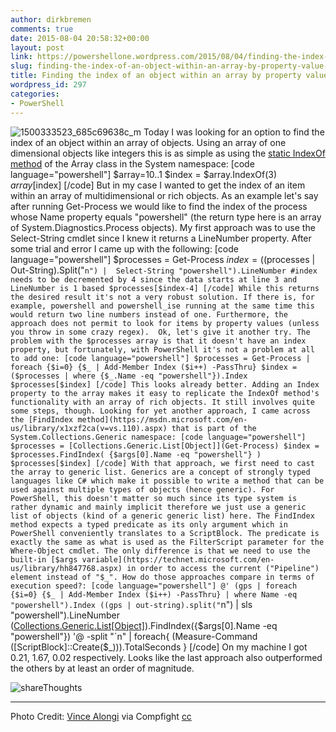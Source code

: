 ```yaml
---
author: dirkbremen
comments: true
date: 2015-08-04 20:58:32+00:00
layout: post
link: https://powershellone.wordpress.com/2015/08/04/finding-the-index-of-an-object-within-an-array-by-property-value-using-powershell/
slug: finding-the-index-of-an-object-within-an-array-by-property-value-using-powershell
title: Finding the index of an object within an array by property value using PowerShell
wordpress_id: 297
categories:
- PowerShell
---
```


![1500333523_685c69638c_m](https://powershellone.files.wordpress.com/2015/08/1500333523_685c69638c_m.jpg)
Today I was looking for an option to find the index of an object within an array of objects. Using an array of one dimensional objects like integers this is as simple as using the [static IndexOf method](https://msdn.microsoft.com/en-us/library/7eddebat(v=vs.110).aspx) of the Array class in the System namespace:
[code language="powershell"]
$array=10..1
$index = $array.IndexOf(3)
$array[$index]
[/code]
But in my case I wanted to get the index of an item within an array of multidimensional or rich objects.  As an example let's say after running Get-Process we would like to find the index of the process whose Name property equals "powershell" (the return type here is an array of System.Diagnostics.Process objects). 
My first approach was to use the Select-String cmdlet since I knew it returns a LineNumber property. After some trial and error I came up with the following:
[code language="powershell"]
$processes = Get-Process
$index = (($processes | Out-String).Split("`n") | 
     Select-String "powershell").LineNumber
#index needs to be decremented by 4 since the data starts at line 3 and LineNumber is 1 based
$processes[$index-4]
[/code]
While this returns the desired result it's not a very robust solution. If there is, for example, powershell and powershell_ise running at the same time this would return two line numbers instead of one. Furthermore, the approach does not permit to look for items by property values (unless you throw in some crazy regex). 
Ok, let's give it another try. The problem with the $processes array is that it doesn't have an index property, but fortunately, with PowerShell it's not a problem at all to add one:
[code language="powershell"]
$processes = Get-Process | foreach {$i=0} {$_ | Add-Member Index ($i++) -PassThru}
$index = ($processes | where {$_.Name -eq "powershell"}).Index
$processes[$index]
[/code]
This looks already better. Adding an Index property to the array makes it easy to replicate the IndexOf method's functionality with an array of rich objects. It still involves quite some steps, though. Looking for yet another approach, I came across the [FindIndex method](https://msdn.microsoft.com/en-us/library/x1xzf2ca(v=vs.110).aspx) that is part of the System.Collections.Generic namespace:
[code language="powershell"]
$processes = [Collections.Generic.List[Object]](Get-Process)
$index = $processes.FindIndex( {$args[0].Name -eq "powershell"} )
$processes[$index]
[/code]
With that approach, we first need to cast the array to generic list. Generics are a concept of strongly typed languages like C# which make it possible to write a method that can be used against multiple types of objects (hence generic). For PowerShell, this doesn't matter so much since its type system is rather dynamic and mainly implicit therefore we just use a generic list of objects (kind of a generic generic list) here. The FindIndex method expects a typed predicate as its only argument which in PowerShell conveniently translates to a ScriptBlock. The predicate is exactly the same as what is used as the FilterScript parameter for the Where-Object cmdlet. The only difference is that we need to use the built-in [$args variable](https://technet.microsoft.com/en-us/library/hh847768.aspx) in order to access the current ("Pipeline") element instead of "$_".
How do those approaches compare in terms of execution speed?:
[code language="powershell"]
@'
(gps | foreach {$i=0} {$_ | Add-Member Index ($i++) -PassThru} | where Name -eq "powershell").Index
((gps | out-string).split("`n") | sls "powershell").LineNumber
([Collections.Generic.List[Object]](gps)).FindIndex({$args[0].Name -eq "powershell"})
'@ -split "`n" | foreach{
    (Measure-Command ([ScriptBlock]::Create($_))).TotalSeconds
}
[/code]
On my machine I got 0.21, 1.67, 0.02 respectively. Looks like the last approach also outperformed the others by at least an order of magnitude.

![shareThoughts](https://powershellone.files.wordpress.com/2015/10/sharethoughts.jpg)


* * *


Photo Credit: [Vince Alongi](https://www.flickr.com/photos/90963248@N00/1500333523/) via Compfight [cc](https://creativecommons.org/licenses/by/2.0/)
